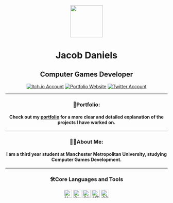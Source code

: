 <!-- gif saying 'Lets Code' -->
<div id="header" align="center">
  <img src="https://media.giphy.com/media/hqU2KkjW5bE2v2Z7Q2/giphy.gif" width="100"/>
</div>

<!-- Social Media logos/badges -->
<div id="WelcomeHeader" align="center">
  <h1>Jacob Daniels</h1>
  <h2>Computer Games Developer</h2>
  <a href="https://yayacob.itch.io/"><img src="https://img.shields.io/badge/Itch.io-black?logo=Itch.io&logoColor=red&style=for-the-badge" alt="Itch.io Account"/></a>
  <a href="https://jacobsauldaniels7.wixsite.com/my-site-1"><img src="https://img.shields.io/badge/Portfolio-black?logo=About.me&logoColor=blue&style=for-the-badge" alt="Portfolio Website"/></a>
  <a href="https://twitter.com/DanielsSaul"><img src="https://img.shields.io/badge/Twitter-black?logo=twitter&logoColor=blue&style=for-the-badge" alt="Twitter Account"/></a>
  <br>
  <img src="https://komarev.com/ghpvc/?username=Jacob-Daniels&style=flat-square&color=096716" alt=""/>
</div>

<!--- Portfolio Information --->
<div id="PortfolioInformation" align="center">
  <hr>
  <h3>📄Portfolio:</h3>
  <h4>Check out my <a href="https://jacobsauldaniels7.wixsite.com/my-site-1">portfolio</a> for a more clear and detailed explanation of the projects I have worked on.</h4>
</div>

<!-- About me section -->
<div id="AboutMe" align="center">
  <hr>
  <h3>👨‍💻About Me:</h3>
  <h4>I am a third year student at Manchester Metropolitan University, studying Computer Games Development.</h4>
</div>

<!-- Programming Languages & Skills -->
<div id="LanguagesAndTools" align="center">
  <hr>
  <h3>🛠️Core Languages and Tools</h3>
  <img src="https://img.shields.io/badge/Unity-black?logo=unity&logoColor=white&style=flat" alt="Unity" height="25"/>
  <img src="https://img.shields.io/badge/c++-black?logo=cplusplus&logoColor=white&style=flat" alt="C++" height="25"/>
  <img src="https://img.shields.io/static/v1?logo=csharp&message=C%23&labelColor=black&color=black&logoColor=white&label=%20&style=flat" alt="C#" height="25"/>
  <img src="https://img.shields.io/static/v1?logo=HTML5&message=HTML&labelColor=black&color=black&logoColor=white&label=%20&style=flat" alt="HTML" height="25"/>
  <img src="https://img.shields.io/static/v1?logo=css3&message=CSS&labelColor=black&color=black&logoColor=white&label=%20&style=flat" alt="CSS" height="25"/>
</div>

<!-- Notes:
Add a graph to show languages used in projects (On profile page. Use links saved in discord for help)

-->
